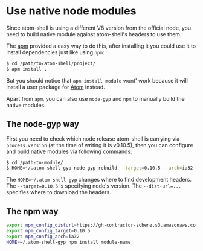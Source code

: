 # Use native node modules

Since atom-shell is using a different V8 version from the official node, you
need to build native module against atom-shell's headers to use them.

The [apm](https://github.com/atom/apm) provided a easy way to do this, after
installing it you could use it to install dependencies just like using `npm`:

```bash
$ cd /path/to/atom-shell/project/
$ apm install .
```

But you should notice that `apm install module` wont' work because it will
install a user package for [Atom](https://github.com/atom/atom) instead.

Apart from `apm`, you can also use `node-gyp` and `npm` to manually build the
native modules.

## The node-gyp way

First you need to check which node release atom-shell is carrying via
`process.version` (at the time of writing it is v0.10.5), then you can
configure and build native modules via following commands:

```bash
$ cd /path-to-module/
$ HOME=~/.atom-shell-gyp node-gyp rebuild --target=0.10.5 --arch=ia32 --dist-url=https://gh-contractor-zcbenz.s3.amazonaws.com/atom-shell/dist
```

The `HOME=~/.atom-shell-gyp` changes where to find development headers. The
`--target=0.10.5` is specifying node's version. The `--dist-url=...` specifies
where to download the headers.

## The npm way

```bash
export npm_config_disturl=https://gh-contractor-zcbenz.s3.amazonaws.com/atom-shell/dist
export npm_config_target=0.10.5
export npm_config_arch=ia32
HOME=~/.atom-shell-gyp npm install module-name
```
